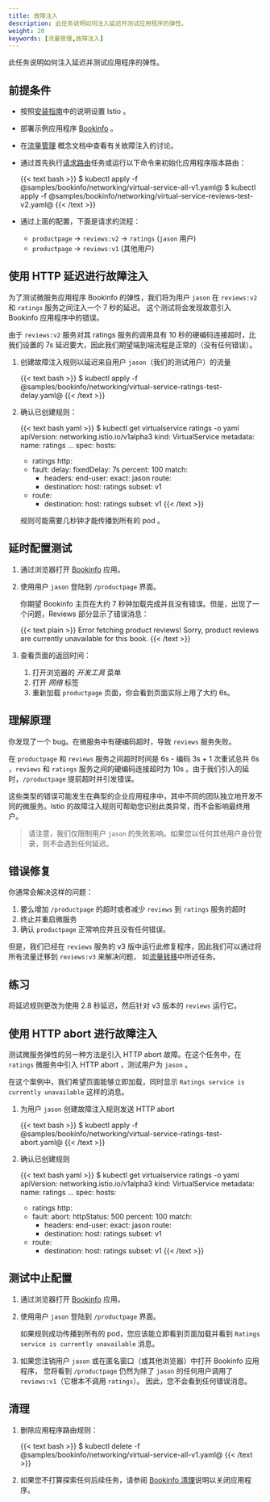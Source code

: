 ```yaml
---
title: 故障注入
description: 此任务说明如何注入延迟并测试应用程序的弹性。
weight: 20
keywords: [流量管理,故障注入]
---
```


此任务说明如何注入延迟并测试应用程序的弹性。

## 前提条件

* 按照[安装指南](/zh/docs/setup/)中的说明设置 Istio 。

* 部署示例应用程序 [Bookinfo](/zh/docs/examples/bookinfo/) 。

* 在[流量管理](/zh/docs/concepts/traffic-management) 概念文档中查看有关故障注入的讨论。

* 通过首先执行[请求路由](/zh/docs/tasks/traffic-management/request-routing/)任务或运行以下命令来初始化应用程序版本路由：

    {{< text bash >}}
    $ kubectl apply -f @samples/bookinfo/networking/virtual-service-all-v1.yaml@
    $ kubectl apply -f @samples/bookinfo/networking/virtual-service-reviews-test-v2.yaml@
    {{< /text >}}

* 通过上面的配置，下面是请求的流程：
    *  `productpage` → `reviews:v2` → `ratings` (`jason` 用户)
    *  `productpage` → `reviews:v1` (其他用户)

## 使用 HTTP 延迟进行故障注入

为了测试微服务应用程序 Bookinfo 的弹性，我们将为用户 `jason` 在 `reviews:v2` 和 `ratings` 服务之间注入一个 7 秒的延迟。
这个测试将会发现故意引入 Bookinfo 应用程序中的错误。

由于 `reviews:v2` 服务对其 ratings 服务的调用具有 10 秒的硬编码连接超时，比我们设置的 7s 延迟要大，因此我们期望端到端流程是正常的（没有任何错误）。

1. 创建故障注入规则以延迟来自用户 `jason`（我们的测试用户）的流量

    {{< text bash >}}
    $ kubectl apply -f @samples/bookinfo/networking/virtual-service-ratings-test-delay.yaml@
    {{< /text >}}

1. 确认已创建规则：

    {{< text bash yaml >}}
    $ kubectl get virtualservice ratings -o yaml
    apiVersion: networking.istio.io/v1alpha3
    kind: VirtualService
    metadata:
      name: ratings
      ...
    spec:
      hosts:
      - ratings
      http:
      - fault:
          delay:
            fixedDelay: 7s
            percent: 100
        match:
        - headers:
            end-user:
              exact: jason
        route:
        - destination:
            host: ratings
            subset: v1
      - route:
        - destination:
            host: ratings
            subset: v1
    {{< /text >}}

    规则可能需要几秒钟才能传播到所有的 pod 。

## 延时配置测试

1. 通过浏览器打开 [Bookinfo](/zh/docs/examples/bookinfo) 应用。

1. 使用用户 `jason` 登陆到 `/productpage` 界面。

    你期望 Bookinfo 主页在大约 7 秒钟加载完成并且没有错误。但是，出现了一个问题，Reviews 部分显示了错误消息：

    {{< text plain >}}
    Error fetching product reviews!
    Sorry, product reviews are currently unavailable for this book.
    {{< /text >}}

1. 查看页面的返回时间：
    1. 打开浏览器的 *开发工具* 菜单
    1. 打开 *网络* 标签
    1. 重新加载 `productpage` 页面，你会看到页面实际上用了大约 6s。

## 理解原理

你发现了一个 bug。在微服务中有硬编码超时，导致 `reviews` 服务失败。

在 `productpage` 和 `reviews` 服务之间超时时间是 6s - 编码 3s + 1 次重试总共 6s ，`reviews` 和 `ratings` 服务之间的硬编码连接超时为 10s 。由于我们引入的延时，`/productpage` 提前超时并引发错误。

这些类型的错误可能发生在典型的企业应用程序中，其中不同的团队独立地开发不同的微服务。Istio 的故障注入规则可帮助您识别此类异常，而不会影响最终用户。

> 请注意，我们仅限制用户 `jason` 的失败影响。如果您以任何其他用户身份登录，则不会遇到任何延迟。

## 错误修复

你通常会解决这样的问题：

1. 要么增加 `/productpage` 的超时或者减少 `reviews` 到 `ratings` 服务的超时
1. 终止并重启微服务
1. 确认 `productpage` 正常响应并且没有任何错误。

但是，我们已经在 `reviews` 服务的 v3 版中运行此修复程序，因此我们可以通过将所有流量迁移到 `reviews:v3` 来解决问题，
如[流量转移](/zh/docs/tasks/traffic-management/traffic-shifting/)中所述任务。

## 练习

将延迟规则更改为使用 2.8 秒延迟，然后针对 v3 版本的 `reviews` 运行它。

## 使用 HTTP abort 进行故障注入

测试微服务弹性的另一种方法是引入 HTTP abort 故障。在这个任务中，在 `ratings` 微服务中引入 HTTP abort ，测试用户为 `jason` 。

在这个案例中，我们希望页面能够立即加载，同时显示 `Ratings service is currently unavailable` 这样的消息。

1. 为用户 `jason` 创建故障注入规则发送 HTTP abort

    {{< text bash >}}
    $ kubectl apply -f @samples/bookinfo/networking/virtual-service-ratings-test-abort.yaml@
    {{< /text >}}

1. 确认已创建规则

    {{< text bash yaml >}}
    $ kubectl get virtualservice ratings -o yaml
    apiVersion: networking.istio.io/v1alpha3
    kind: VirtualService
    metadata:
      name: ratings
      ...
    spec:
      hosts:
      - ratings
      http:
      - fault:
          abort:
            httpStatus: 500
            percent: 100
        match:
        - headers:
            end-user:
              exact: jason
        route:
        - destination:
            host: ratings
            subset: v1
      - route:
        - destination:
            host: ratings
            subset: v1
    {{< /text >}}

## 测试中止配置

1. 通过浏览器打开 [Bookinfo](/zh/docs/examples/bookinfo) 应用。

1. 使用用户 `jason` 登陆到 `/productpage` 界面。

    如果规则成功传播到所有的 pod，您应该能立即看到页面加载并看到 `Ratings service is currently unavailable` 消息。

1. 如果您注销用户 `jason` 或在匿名窗口（或其他浏览器）中打开 Bookinfo 应用程序，
   您将看到 `/productpage` 仍然为除了 `jason` 的任何用户调用了 `reviews:v1`（它根本不调用 `ratings`）。
   因此，您不会看到任何错误消息。

## 清理

1. 删除应用程序路由规则：

    {{< text bash >}}
    $ kubectl delete -f @samples/bookinfo/networking/virtual-service-all-v1.yaml@
    {{< /text >}}

1. 如果您不打算探索任何后续任务，请参阅 [Bookinfo 清理](/zh/docs/examples/bookinfo/#清理)说明以关闭应用程序。
